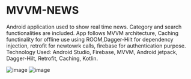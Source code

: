 # MVVM-NEWS
Android application used to show real time news. Category and search functionalities are included.
App follows MVVM architecture, Caching functinality for offline use using ROOM,Dagger-Hilt for dependency injection, retrofit for newtowrk calls, firebase for authentication purpose.
Technology Used: Android Studio, Firebase, MVVM, Android jetpack, Dagger-Hilt, Retrofit, Caching, Kotlin.



![image](https://github.com/Aseempaul007/MVVM-NEWS/assets/60665514/9214fb11-3542-47a1-afda-896eec352e20)           ![image](https://github.com/Aseempaul007/MVVM-NEWS/assets/60665514/c66888d9-1119-444c-b474-30b92dcdd033)




